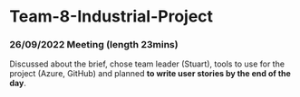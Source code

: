 # Team-8-Industrial-Project

### 26/09/2022 Meeting (length 23mins) 
 Discussed about the brief, chose team leader (Stuart), tools to use for the project (Azure, GitHub) and planned **to write user stories by the end of the day**.
 
